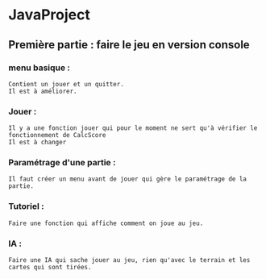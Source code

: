 # JavaProject
## Première partie : faire le jeu en version console
### menu basique :
    Contient un jouer et un quitter.
    Il est à améliorer.
### Jouer :
    Il y a une fonction jouer qui pour le moment ne sert qu'à vérifier le fonctionnement de CalcScore
    Il est à changer
### Paramétrage d'une partie :
    Il faut créer un menu avant de jouer qui gère le paramétrage de la partie.
### Tutoriel :
    Faire une fonction qui affiche comment on joue au jeu.
### IA :
    Faire une IA qui sache jouer au jeu, rien qu'avec le terrain et les cartes qui sont tirées.
